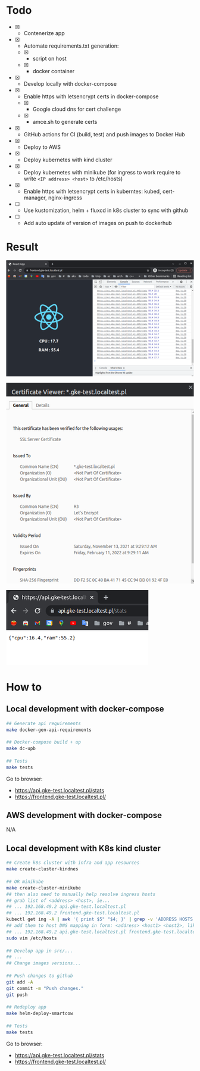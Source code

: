 
# Todo

- [x] - Contenerize app
- [x] - Automate requirements.txt generation:
  - [x] - script on host
  - [x] - docker container
- [x] - Develop locally with docker-compose 
- [x] - Enable https with letsencrypt certs in docker-compose
  - [x] - Google cloud dns for cert challenge
  - [x] - amce.sh to generate certs
- [x] - GitHub actions for CI (build, test) and push images to Docker Hub
- [x] - Deploy to AWS 
- [x] - Deploy kubernetes with kind cluster
- [x] - Deploy kubernetes with minikube (for ingress to work require to write `<IP address> <host>` to /etc/hosts)
- [x] - Enable https with letsencrypt certs in kuberntes: kubed, cert-manager, nginx-ingress
- [ ] - Use kustomization, helm + fluxcd in k8s cluster to sync with github
- [ ] - Add auto update of version of images on push to dockerhub
# Result

![](.img/2022-01-21-05-51-33.png)

![](.img/2022-01-21-05-51-48.png)

![](.img/2022-01-21-05-53-19.png)

# How to

## Local development with docker-compose

```sh
## Generate api requirements
make docker-gen-api-requirements

## Docker-compose build + up
make dc-upb

## Tests
make tests
```

Go to browser:
- https://api.gke-test.localtest.pl/stats
- https://frontend.gke-test.localtest.pl/

## AWS development with docker-compose

N/A

## Local development with K8s kind cluster

```sh
## Create k8s cluster with infra and app resources
make create-cluster-kindnes 

## OR minikube
make create-cluster-minikube
## then also need to manually help resolve ingress hosts
## grab list of <address> <host>, ie...
## ... 192.168.49.2 api.gke-test.localtest.pl
## ... 192.168.49.2 frontend.gke-test.localtest.pl
kubectl get ing -A | awk '{ print $5" "$4; }' | grep -v 'ADDRESS HOSTS'
## add them to host DNS mapping in form: <address> <host1> <host2>, like...
## ... 192.168.49.2 api.gke-test.localtest.pl frontend.gke-test.localtest.pl
sudo vim /etc/hosts

## Develop app in src/...
## ...
## Change images versions...

## Push changes to github
git add -A
git commit -m "Push changes."
git push

## Redeploy app
make helm-deploy-smartcow

## Tests
make tests
```

Go to browser:
- https://api.gke-test.localtest.pl/stats
- https://frontend.gke-test.localtest.pl/